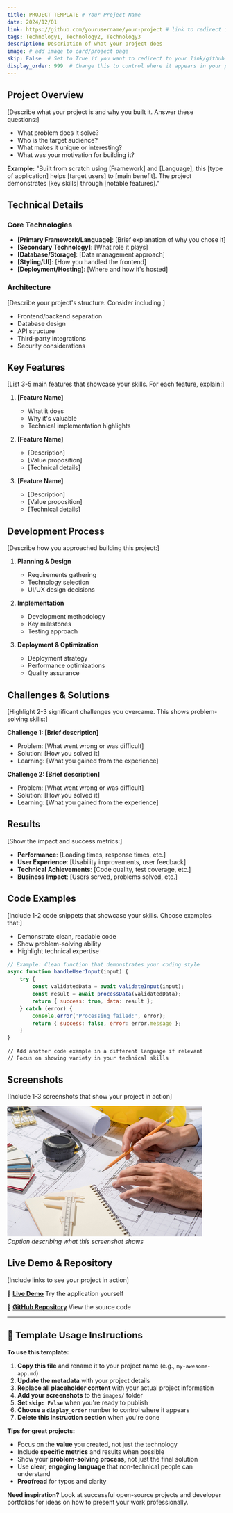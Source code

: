 ```yaml
---
title: PROJECT TEMPLATE # Your Project Name
date: 2024/12/01
link: https://github.com/yourusername/your-project # link to redirect if Skip set to True
tags: Technology1, Technology2, Technology3
description: Description of what your project does
image: # add image to card/project page
skip: False  # Set to True if you want to redirect to your link/github
display_order: 999  # Change this to control where it appears in your project list
---
```


<!--
🚀 PROJECT TEMPLATE GUIDE 🚀

This is a template to help you create consistent, professional project entries.
Copy this file, rename it to your project name, and fill in the sections below.

FRONTMATTER FIELDS EXPLAINED:
- title: Your project's name
- date: When you completed/published the project
- link: URL to live demo, GitHub repo, or project page
- tags: Technologies used (comma-separated, keep it concise)
- description: One compelling sentence that hooks the reader
- image: Path to project screenshot/logo (store in images/ folder)
- skip: Set to False to show this project, True to redirect to link
- display_order: Lower numbers appear first in your project list

CONTENT STRUCTURE:
Each project should tell a story with these sections:
1. Project Overview - What it is and why it matters
2. Technical Details - Technologies and architecture
3. Key Features - What makes it special
4. Development Process - How you built it
5. Challenges & Solutions - Problems you solved
6. Results - Impact, metrics, achievements
7. Code Examples - Show your skills (optional)
8. Links - Demo and repository

Remember: Focus on the VALUE you created, not just the technical details!
-->

## Project Overview

[Describe what your project is and why you built it. Answer these questions:]

- What problem does it solve?
- Who is the target audience?
- What makes it unique or interesting?
- What was your motivation for building it?

**Example:**
"Built from scratch using [Framework] and [Language], this [type of application] helps [target users] to [main benefit]. The project demonstrates [key skills] through [notable features]."

## Technical Details

### Core Technologies

- **[Primary Framework/Language]**: [Brief explanation of why you chose it]
- **[Secondary Technology]**: [What role it plays]
- **[Database/Storage]**: [Data management approach]
- **[Styling/UI]**: [How you handled the frontend]
- **[Deployment/Hosting]**: [Where and how it's hosted]

### Architecture

[Describe your project's structure. Consider including:]

- Frontend/backend separation
- Database design
- API structure
- Third-party integrations
- Security considerations

## Key Features

[List 3-5 main features that showcase your skills. For each feature, explain:]

1. **[Feature Name]**

   - What it does
   - Why it's valuable
   - Technical implementation highlights

2. **[Feature Name]**

   - [Description]
   - [Value proposition]
   - [Technical details]

3. **[Feature Name]**
   - [Description]
   - [Value proposition]
   - [Technical details]

## Development Process

[Describe how you approached building this project:]

1. **Planning & Design**

   - Requirements gathering
   - Technology selection
   - UI/UX design decisions

2. **Implementation**

   - Development methodology
   - Key milestones
   - Testing approach

3. **Deployment & Optimization**
   - Deployment strategy
   - Performance optimizations
   - Quality assurance

## Challenges & Solutions

[Highlight 2-3 significant challenges you overcame. This shows problem-solving skills:]

**Challenge 1: [Brief description]**

- Problem: [What went wrong or was difficult]
- Solution: [How you solved it]
- Learning: [What you gained from the experience]

**Challenge 2: [Brief description]**

- Problem: [What went wrong or was difficult]
- Solution: [How you solved it]
- Learning: [What you gained from the experience]

## Results

[Show the impact and success metrics:]

- **Performance**: [Loading times, response times, etc.]
- **User Experience**: [Usability improvements, user feedback]
- **Technical Achievements**: [Code quality, test coverage, etc.]
- **Business Impact**: [Users served, problems solved, etc.]

## Code Examples

[Include 1-2 code snippets that showcase your skills. Choose examples that:]

- Demonstrate clean, readable code
- Show problem-solving ability
- Highlight technical expertise

```javascript
// Example: Clean function that demonstrates your coding style
async function handleUserInput(input) {
	try {
		const validatedData = await validateInput(input);
		const result = await processData(validatedData);
		return { success: true, data: result };
	} catch (error) {
		console.error('Processing failed:', error);
		return { success: false, error: error.message };
	}
}
```

```[language]
// Add another code example in a different language if relevant
// Focus on showing variety in your technical skills
```

## Screenshots

[Include 1-3 screenshots that show your project in action]

![Project Screenshot](images/project.jpg)
_Caption describing what this screenshot shows_

## Live Demo & Repository

[Include links to see your project in action]

**🚀 [Live Demo](https://your-project-demo.com)**
Try the application yourself

**📂 [GitHub Repository](https://github.com/yourusername/your-project)**
View the source code

---

## 📝 Template Usage Instructions

**To use this template:**

1. **Copy this file** and rename it to your project name (e.g., `my-awesome-app.md`)
2. **Update the metadata** with your project details
3. **Replace all placeholder content** with your actual project information
4. **Add your screenshots** to the `images/` folder
5. **Set `skip: False`** when you're ready to publish
6. **Choose a `display_order`** number to control where it appears
7. **Delete this instruction section** when you're done

**Tips for great projects:**

- Focus on the **value** you created, not just the technology
- Include **specific metrics** and results when possible
- Show your **problem-solving process**, not just the final solution
- Use **clear, engaging language** that non-technical people can understand
- **Proofread** for typos and clarity

**Need inspiration?** Look at successful open-source projects and developer portfolios for ideas on how to present your work professionally.
